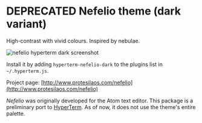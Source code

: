 # DEPRECATED Nefelio theme (dark variant)

High-contrast with vivid colours. Inspired by nebulae.

![nefelio hyperterm dark screenshot](https://raw.githubusercontent.com/protesilaos/prot16/master/nefelio/hyperterm/screenshot.png)

Install it by adding `hyperterm-nefelio-dark` to the plugins list in `~/.hyperterm.js`.

Project page: [http://www.protesilaos.com/nefelio](http://www.protesilaos.com/nefelio)

*Nefelio* was originally developed for the Atom text editor. This package is a preliminary port to [HyperTerm](https://hyperterm.org/). As of now, it does not use the theme's entire palette.
